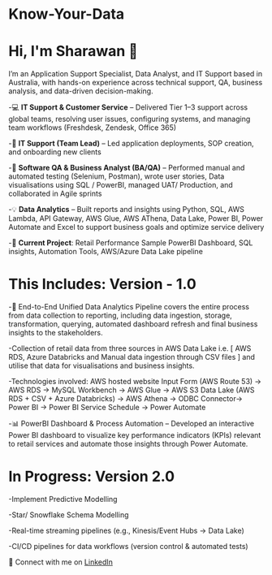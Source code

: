 # Know-Your-Data


# Hi, I'm Sharawan 👋

I’m an Application Support Specialist, Data Analyst, and IT Support based in Australia, with hands-on experience across technical support, QA, business analysis, and data-driven decision-making.

-💻 **IT Support & Customer Service** – Delivered Tier 1–3 support across global teams, resolving user issues, configuring systems, and managing team workflows (Freshdesk, Zendesk, Office 365)

-🧩 **IT Support (Team Lead)** – Led application deployments, SOP creation, and onboarding new clients

-🧪 **Software QA & Business Analyst (BA/QA)** – Performed manual and automated testing (Selenium, Postman), wrote user stories, Data visualisations using SQL / PowerBI, managed UAT/ Production, and collaborated in Agile sprints

-💡 **Data Analytics** – Built reports and insights using Python, SQL, AWS Lambda, API Gateway, AWS Glue, AWS AThena, Data Lake, Power BI, Power Automate and Excel to support business goals and optimize service delivery

-🚀 **Current Project**: Retail Performance Sample PowerBI Dashboard, SQL insights, Automation Tools, AWS/Azure Data Lake pipeline

# This Includes: Version - 1.0

-🧠 End-to-End Unified Data Analytics Pipeline covers the entire process from data collection to reporting, including data ingestion, storage, transformation, querying, automated dashboard refresh and final business insights to the stakeholders.

-Collection of retail data from three sources in AWS Data Lake i.e. [ AWS RDS, Azure Databricks and Manual data ingestion through CSV files ] and utilise that data for visualisations and business insights.

-Technologies involved:
AWS hosted website Input Form (AWS Route 53) → AWS RDS → MySQL Workbench → AWS Glue → AWS S3 Data Lake (AWS RDS + CSV + Azure Databricks) → AWS Athena → ODBC Connector→ Power BI → Power BI Service Schedule → Power Automate

-📊 PowerBI Dashboard & Process Automation – Developed an interactive Power BI dashboard to visualize key performance indicators (KPIs) relevant to retail services and automate those insights through Power Automate.

# In Progress: Version 2.0

-Implement Predictive Modelling

-Star/ Snowflake Schema Modelling

-Real-time streaming pipelines (e.g., Kinesis/Event Hubs → Data Lake)

-CI/CD pipelines for data workflows (version control & automated tests)


🔗 Connect with me on [LinkedIn](https://www.linkedin.com/in/sharawan-thapa-6aa108123)

